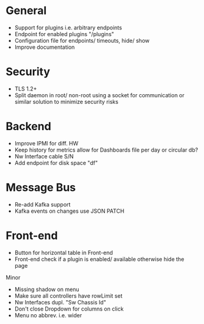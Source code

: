 # General
- Support for plugins i.e. arbitrary endpoints
- Endpoint for enabled plugins "/plugins"
- Configuration file for endpoints/ timeouts, hide/ show
- Improve documentation

# Security
- TLS 1.2+
- Split daemon in root/ non-root using a socket for communication or similar solution to minimize security risks

# Backend
- Improve IPMI for diff. HW
- Keep history for metrics allow for Dashboards file per day or circular db?
- Nw Interface cable S/N
- Add endpoint for disk space "df"

# Message Bus
- Re-add Kafka support
- Kafka events on changes use JSON PATCH

# Front-end
- Button for horizontal table in Front-end
- Front-end check if a plugin is enabled/ available otherwise hide the page

Minor
- Missing shadow on menu
- Make sure all controllers have rowLimit set
- Nw Interfaces dupl. "Sw Chassis Id"
- Don't close Dropdown for columns on click
- Menu no abbrev. i.e. wider
